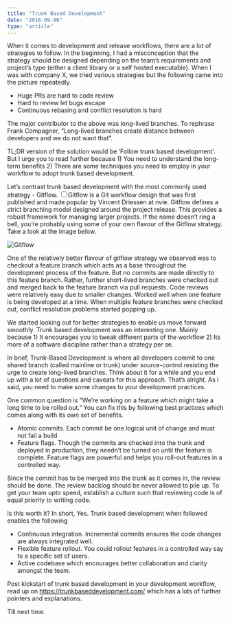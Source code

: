 ```yaml
---
title: "Trunk Based Development"
date: "2018-09-06"
type: "article"
---
```


When it comes to development and release workflows, there are a lot of strategies to follow. In the beginning, I had a misconception that the strategy should be designed depending on the team’s requirements and project’s type (either a client library or a self hosted executable). When I was with company X, we tried various strategies but the following came into the picture repeatedly.

- Huge PRs are hard to code review
- Hard to review let bugs escape
- Continuous rebasing and conflict resolution is hard

The major contributor to the above was long-lived branches. To rephrase Frank Compagner, “Long-lived branches create distance between developers and we do not want that”.

TL;DR version of the solution would be ‘Follow trunk based development'. But I urge you to read further because 1) You need to understand the long-term benefits 2) There are some techniques you need to employ in your workflow to adopt trunk based development.

Let’s contrast trunk based development with the most commonly used strategy - Gitflow. <label for="sn-git-glow" class="margin-toggle sidenote-number"></label></span><input type="checkbox" id="sn-git-flow" class="margin-toggle"/><span class="sidenote">Gitflow is a Git workflow design that was first published and made popular by Vincent Driessen at nvie. Gitflow defines a strict branching model designed around the project release. This provides a robust framework for managing larger projects.</span> If the name doesn’t ring a bell, you’re probably using some of your own flavour of the Gitflow strategy. Take a look at the image below.


![Gitflow](/assets/trunk-based-development-git-flow.svg)


One of the relatively better flavour of gitflow strategy we observed was to checkout a feature branch which acts as a base throughout the development process of the feature. But no commits are made directly to this feature branch. Rather, further short-lived branches were checked out and merged back to the feature branch via pull requests. Code reviews were relatively easy due to smaller changes. Worked well when one feature is being developed at a time. When multiple feature branches were checked out, conflict resolution problems started popping up.

We started looking out for better strategies to enable us move forward smoothly. Trunk based development was an interesting one. Mainly because 1) It encourages you to tweak different parts of the workflow 2) Its more of a software discipline rather than a strategy per se.

In brief, Trunk-Based Development is where all developers commit to one shared branch (called mainline or trunk) under source-control resisting the urge to create long-lived branches. Think about it for a while and you end up with a lot of questions and caveats for this approach. That’s alright. As I said, you need to make some changes to your development practices.

One common question is "We’re working on a feature which might take a long time to be rolled out.” You can fix this by following best practices which comes along with its own set of benefits.

  - Atomic commits. Each commit be one logical unit of change and must not fail a build
  - Feature flags. Though the commits are checked into the trunk and deployed in production, they needn’t be turned on until the feature is complete. Feature flags are powerful and helps you roll-out features in a controlled way.

Since the commit has to be merged into the trunk as it comes in, the review should be done. The review backlog should be never allowed to pile up. To get your team upto speed, establish a culture such that reviewing code is of equal priority to writing code.

Is this worth it? In short, Yes. Trunk based development when followed enables the following


- Continuous integration. Incremental commits ensures the code changes are always integrated well.
- Flexible feature rollout. You could rollout features in a controlled way say to a specific set of users.
- Active codebase which encourages better collaboration and clarity amongst the team.

Post kickstart of trunk based development in your development workflow, read up on https://trunkbaseddevelopment.com/ which has a lots of further pointers and explanations.

Till next time.
